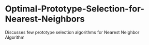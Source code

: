 # Optimal-Prototype-Selection-for-Nearest-Neighbors
Discusses few prototype selection algorithms for Nearest Neighbor Algorithm
